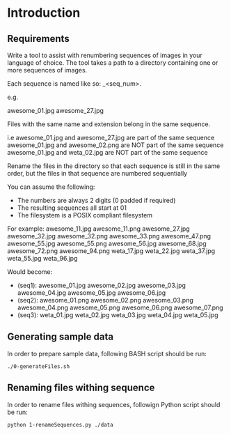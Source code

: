 # Introduction

## Requirements

Write a tool to assist with renumbering sequences of images in your language of choice. The tool takes a path to a directory containing one or more sequences of images.
 
Each sequence is named like so: _<seq_num>.
 
e.g.
 
awesome_01.jpg awesome_27.jpg
 
Files with the same name and extension belong in the same sequence.
 
i.e
awesome_01.jpg and awesome_27.jpg are part of the same sequence
awesome_01.jpg and awesome_02.png are NOT part of the same sequence
awesome_01.jpg and weta_02.jpg are NOT part of the same sequence
 
Rename the files in the directory so that each sequence is still in the same order, but the files in that sequence are numbered sequentially
 
You can assume the following:
 
- The numbers are always 2 digits (0 padded if required)
- The resulting sequences all start at 01
- The filesystem is a POSIX compliant filesystem
 
For example:
awesome_11.jpg awesome_11.png awesome_27.jpg awesome_32.jpg awesome_32.png awesome_33.png awesome_47.png awesome_55.jpg awesome_55.png awesome_56.jpg awesome_68.jpg awesome_72.png awesome_94.png weta_17.jpg weta_22.jpg weta_37.jpg weta_55.jpg weta_96.jpg
 
Would become:
- (seq1): awesome_01.jpg awesome_02.jpg awesome_03.jpg awesome_04.jpg awesome_05.jpg awesome_06.jpg
- (seq2): awesome_01.png awesome_02.png awesome_03.png awesome_04.png awesome_05.png awesome_06.png awesome_07.png
- (seq3): weta_01.jpg weta_02.jpg weta_03.jpg weta_04.jpg weta_05.jpg

## Generating sample data

In order to prepare sample data, following BASH script should be run:
```
./0-generateFiles.sh
```

## Renaming files withing sequence

In order to rename files withing sequences, followign Python script should be run:
```
python 1-renameSequences.py ./data
```